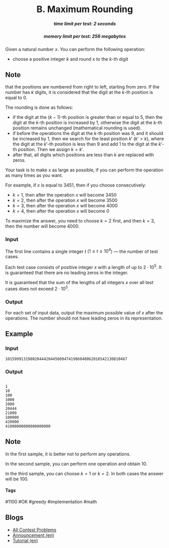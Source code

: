 <h1 style='text-align: center;'> B. Maximum Rounding</h1>

<h5 style='text-align: center;'>time limit per test: 2 seconds</h5>
<h5 style='text-align: center;'>memory limit per test: 256 megabytes</h5>

Given a natural number $x$. You can perform the following operation: 

* choose a positive integer $k$ and round $x$ to the $k$-th digit

## Note

 that the positions are numbered from right to left, starting from zero. If the number has $k$ digits, it is considered that the digit at the $k$-th position is equal to $0$.

The rounding is done as follows: 

* if the digit at the $(k-1)$-th position is greater than or equal to $5$, then the digit at the $k$-th position is increased by $1$, otherwise the digit at the $k$-th position remains unchanged (mathematical rounding is used).
* if before the operations the digit at the $k$-th position was $9$, and it should be increased by $1$, then we search for the least position $k'$ ($k'>k$), where the digit at the $k'$-th position is less than $9$ and add $1$ to the digit at the $k'$-th position. Then we assign $k=k'$.
* after that, all digits which positions are less than $k$ are replaced with zeros.

Your task is to make $x$ as large as possible, if you can perform the operation as many times as you want.

For example, if $x$ is equal to $3451$, then if you choose consecutively: 

* $k=1$, then after the operation $x$ will become $3450$
* $k=2$, then after the operation $x$ will become $3500$
* $k=3$, then after the operation $x$ will become $4000$
* $k=4$, then after the operation $x$ will become $0$

 To maximize the answer, you need to choose $k=2$ first, and then $k=3$, then the number will become $4000$.
### Input

The first line contains a single integer $t$ ($1\le t\le 10^4$) — the number of test cases.

Each test case consists of positive integer $x$ with a length of up to $2 \cdot 10^5$. It is guaranteed that there are no leading zeros in the integer.

It is guaranteed that the sum of the lengths of all integers $x$ over all test cases does not exceed $2 \cdot 10^5$.

### Output

For each set of input data, output the maximum possible value of $x$ after the operations. The number should not have leading zeros in its representation.

## Example

### Input


```text
101599913198020444204456094741986040862016542130810467
```
### Output

```text

1
10
100
1000
2000
20444
21000
100000
420000
41000000000000000000

```
## Note

In the first sample, it is better not to perform any operations.

In the second sample, you can perform one operation and obtain $10$.

In the third sample, you can choose $k=1$ or $k=2$. In both cases the answer will be $100$.



#### Tags 

#1100 #OK #greedy #implementation #math 

## Blogs
- [All Contest Problems](../Codeforces_Round_891_(Div._3).md)
- [Announcement (en)](../blogs/Announcement_(en).md)
- [Tutorial (en)](../blogs/Tutorial_(en).md)
